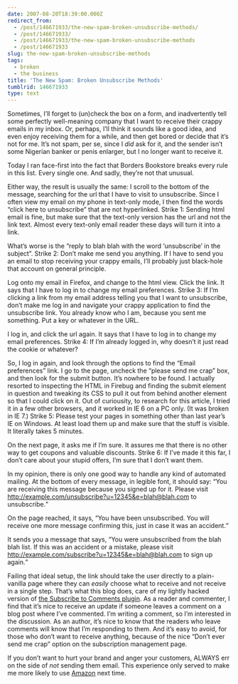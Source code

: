 ```yaml
---
date: 2007-08-20T18:39:00.000Z
redirect_from:
  - /post/146671933/the-new-spam-broken-unsubscribe-methods/
  - /post/146671933/
  - /post/146671933/the-new-spam-broken-unsubscribe-methods
  - /post/146671933
slug: the-new-spam-broken-unsubscribe-methods
tags:
  - broken
  - the business
title: 'The New Spam: Broken Unsubscribe Methods'
tumblrid: 146671933
type: text
---
```

<p>Sometimes, I&rsquo;ll forget to (un)check the box on a form, and inadvertently tell some perfectly well-meaning company that I want to receive their crappy emails in my inbox.  Or, perhaps, I&rsquo;ll think it sounds like a good idea, and even enjoy receiving them for a while, and then get bored or decide that it&rsquo;s not for me.  It&rsquo;s not spam, per se, since I <em>did</em> ask for it, and the sender isn&rsquo;t some Nigerian banker or penis enlarger, but I no longer want to receive it.</p>

<p>Today I ran face-first into the fact that Borders Bookstore breaks every rule in this list.  Every single one.  And sadly, they&rsquo;re not that unusual.</p>

<p>Either way, the result is usually the same: I scroll to the bottom of the message, searching for the url that I have to visit to unsubscribe.  Since I often view my email on my phone in text-only mode, I then find the words &ldquo;click here to unsubscribe&rdquo; that are not hyperlinked.  Strike 1: Sending html email is fine, but make sure that the text-only version has the url and not the link text.  Almost every text-only email reader these days will turn it into a link.</p>

<p>What&rsquo;s worse is the &ldquo;reply to blah blah with the word &lsquo;unsubscribe&rsquo; in the subject&rdquo;.  Strike 2: Don&rsquo;t make me send you anything.  If I have to send you an email to stop receiving your crappy emails, I&rsquo;ll probably just black-hole that account on general principle.</p>

<p>Log onto my email in Firefox, and change to the html view.  Click the link.  It says that I have to log in to change my email preferences.  Strike 3: If I&rsquo;m clicking a link from my email address telling you that I want to unsubscribe, don&rsquo;t make me log in and navigate your crappy application to find the unsubscribe link.  You already know who I am, because you sent me something.  Put a key or whatever in the URL.</p>

<p>I log in, and click the url again.  It says that I have to log in to change my email preferences.  Strike 4: If I&rsquo;m already logged in, why doesn&rsquo;t it just read the cookie or whatever?</p>

<p>So, I log in again, and look through the options to find the &ldquo;Email preferences&rdquo; link.  I go to the page, uncheck the &ldquo;please send me crap&rdquo; box, and then look for the submit button.  It&rsquo;s nowhere to be found.  I actually resorted to inspecting the HTML in Firebug and finding the submit element in question and tweaking its CSS to pull it out from behind another element so that I could click on it.  Out of curiousity, to research for this article, I tried it in a few other browsers, and it worked in IE 6 on a PC only.  (It was broken in IE 7.)  Strike 5: Please test your pages in something other than last year&rsquo;s IE on Windows.  At least load them up and make sure that the stuff is visible.  It literally takes 5 minutes.</p>

<p>On the next page, it asks me if I&rsquo;m sure.  It assures me that there is no other way to get coupons and valuable discounts.  Strike 6: If I&rsquo;ve made it this far, I don&rsquo;t care about your stupid offers, I&rsquo;m sure that I don&rsquo;t want them.</p>

<p>In my opinion, there is only one good way to handle any kind of automated mailing.  At the bottom of every message, in legible font, it should say: <q>You are receiving this message because you signed up for it.  Please visit <a href="http://example.com/unsubscribe?u=12345&amp;e=blah@blah.com">http://example.com/unsubscribe?u=12345&amp;e=blah@blah.com</a> to unsubscribe.</q></p>

<p>On the page reached, it says, <q>You have been unsubscribed.  You will receive one more message confirming this, just in case it was an accident.</q></p>

<p>It sends you a message that says, <q>You were unsubscribed from the blah blah list.  If this was an accident or a mistake, please visit <a href="http://example.com/subscribe?u=12345&amp;e=blah@blah.com">http://example.com/subscribe?u=12345&amp;e=blah@blah.com</a> to sign up again.</q></p>

<p>Failing that ideal setup, the link should take the user directly to a plain-vanilla page where they can <em>easily</em> choose what to receive and not receive in a single step.  That&rsquo;s what this blog does, care of my lightly hacked version of <a href="http://txfx.net/code/wordpress/subscribe-to-comments/">the Subscribe to Comments plugin</a>.  As a reader and commenter, I find that it&rsquo;s nice to receive an update if someone leaves a comment on a blog post where I&rsquo;ve commented.  I&rsquo;m writing a comment, so I&rsquo;m interested in the discussion.  As an author, it&rsquo;s nice to know that the readers who leave comments will know that I&rsquo;m responding to them.  And it&rsquo;s easy to avoid, for those who don&rsquo;t want to receive anything, because of the nice &ldquo;Don&rsquo;t ever send me crap&rdquo; option on the subscription management page.</p>

<p>If you don&rsquo;t want to hurt your brand and anger your customers, ALWAYS err on the side of <em>not</em> sending them email.  This experience only served to make me more likely to use <a href="http://amazon.com?tag=isaacschcom-20">Amazon</a> next time.</p>
